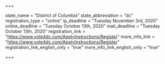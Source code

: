 +++

state_name = "District of Columbia"
state_abbreviation = "dc"
registration_type = "online"
ip_deadline = "Tuesday November 3rd, 2020"
online_deadline = "Tuesday October 13th, 2020"
mail_deadline = "Tuesday October 13th, 2020"
registration_link = "https://www.vote4dc.com/ApplyInstructions/Register"
more_info_link = "https://www.vote4dc.com/ApplyInstructions/Register"
registration_link_english_only = "true"
more_info_link_english_only = "true"

+++